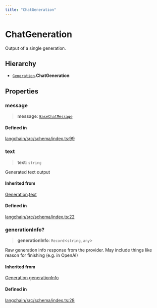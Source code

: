 ```yaml
---
title: "ChatGeneration"
---
```


# ChatGeneration

Output of a single generation.

## Hierarchy

- [`Generation`](Generation.md).**ChatGeneration**

## Properties

### message

> **message**: [`BaseChatMessage`](../classes/BaseChatMessage.md)

#### Defined in

[langchain/src/schema/index.ts:99](https://github.com/hwchase17/langchainjs/blob/ddf2996/langchain/src/schema/index.ts#L99)

### text

> **text**: `string`

Generated text output

#### Inherited from

[Generation](Generation.md).[text](Generation.md#text)

#### Defined in

[langchain/src/schema/index.ts:22](https://github.com/hwchase17/langchainjs/blob/ddf2996/langchain/src/schema/index.ts#L22)

### generationInfo?

> **generationInfo**: `Record`<`string`, `any`\>

Raw generation info response from the provider.
May include things like reason for finishing (e.g. in OpenAI)

#### Inherited from

[Generation](Generation.md).[generationInfo](Generation.md#generationinfo)

#### Defined in

[langchain/src/schema/index.ts:28](https://github.com/hwchase17/langchainjs/blob/ddf2996/langchain/src/schema/index.ts#L28)
